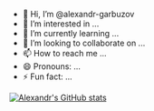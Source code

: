 - 👋 Hi, I’m @alexandr-garbuzov
- 👀 I’m interested in ...
- 🌱 I’m currently learning ...
- 💞️ I’m looking to collaborate on ...
- 📫 How to reach me ...
- 😄 Pronouns: ...
- ⚡ Fun fact: ...

[![Alexandr's GitHub stats](https://github-readme-stats.vercel.app/api?username=alexandr-garbuzov&theme=neon)](https://github.com/alexandr-garbuzov)

<!---
alexandr-garbuzov/alexandr-garbuzov is a ✨ special ✨ repository because its `README.md` (this file) appears on your GitHub profile.
You can click the Preview link to take a look at your changes.
--->
